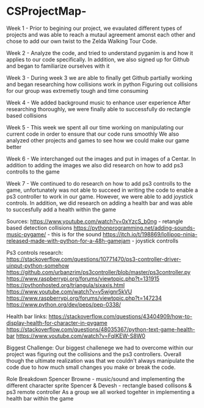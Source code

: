 # CSProjectMap-

Week 1 - 
  Prior to begining our project, we evaulated different types of projects and was able to reach a mutaul agreement amonst each other and chose to add our own twist to the Zelda Walking Tour Code. 
  
Week 2 - 
  Analyze the code, and tried to understand pyganim is and how it applies to our code specifically. 
  In addition, we also signed up for Github and began to familiarize ourselves with it
   
Week 3 - 
  During week 3 we are able to finally get Github partially working and began researching how collisions work in python
  Figuring out collisions for our group was extremetly tough and time consuming
  
Week 4 - 
  We added background music to enhance user experience 
  After researching thoroughly, we were finally able to successfully do rectangle based collisions
  
 Week 5 - 
   This week we spent all our time working on manipulating our current code in order to ensure that our code runs smoothly 
   We also analyzed other projects and games to see how we could make our game better
   
Week 6 - 
   We interchanged out the images and put in images of a Centar. In addition to adding the images we also did research on how to add ps3 controlls to the game

Week 7 - 
  We continued to do  research on how to add ps3 controlls to the game, unfortunately was not able to succeed in writing the code to enable a ps3 controller to work in our game. However, we were able to add joystick controls. In addition, we did research on adding a health bar and was able to succesfully add a health within the game
  
Sources:
https://www.youtube.com/watch?v=0xYzcS_b0ng - retangle based detection collisions
https://pythonprogramming.net/adding-sounds-music-pygame/ - this is for the sound
https://itch.io/t/198869/lollipop-ninja-released-made-with-python-for-a-48h-gamejam - joystick controlls

Ps3 controls research:   
https://stackoverflow.com/questions/10771470/ps3-controller-driver-uinput-python-somehow
https://github.com/urbanzrim/ps3controller/blob/master/ps3controller.py
https://www.raspberrypi.org/forums/viewtopic.php?t=131915
https://pythonhosted.org/triangula/sixaxis.html
https://www.youtube.com/watch?v=v5wignr5kVU
https://www.raspberrypi.org/forums/viewtopic.php?t=147234
https://www.python.org/dev/peps/pep-0338/

Health bar links:
https://stackoverflow.com/questions/43404909/how-to-display-health-for-character-in-pygame 
https://stackoverflow.com/questions/48035367/python-text-game-health-bar
https://www.youtube.com/watch?v=FqIKEW-S8W0



Biggest Challenge:
   Our biggest challenege we had to overcome within our project was figuring out the collisions and the ps3 controllers. Overall though the ultimate realization was that we couldn't always manipulate the code due to how much small changes you make or break the code. 
   
Role Breakdown
Spencer Browne - music/sound and implementing the different character sprite
Spencer & Devesh - rectangle based collisons & ps3 remote controller
As a group we all worked togehter in implementing a health bar within the game

  
  
  
  
